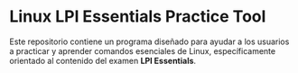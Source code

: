 # **Linux LPI Essentials Practice Tool**

Este repositorio contiene un programa diseñado para ayudar a los usuarios a practicar y aprender comandos esenciales de Linux, específicamente orientado al contenido del examen **LPI Essentials**.

